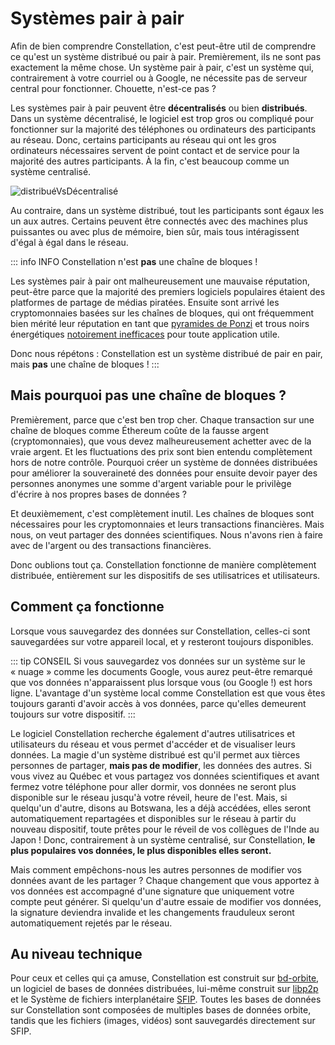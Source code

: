 # Systèmes pair à pair
Afin de bien comprendre Constellation, c'est peut-être util de comprendre ce qu'est un système distribué ou pair à pair. Premièrement, ils ne sont pas exactement la même chose. Un système pair à pair, c'est un système qui, contrairement à votre courriel ou à Google, ne nécessite pas de serveur central pour fonctionner. Chouette, n'est-ce pas ?

Les systèmes pair à pair peuvent être **décentralisés** ou bien **distribués**. Dans un système décentralisé, le logiciel est trop gros ou compliqué pour fonctionner sur la majorité des téléphones ou ordinateurs des participants au réseau. Donc, certains participants au réseau qui ont les gros ordinateurs nécessaires servent de point contact et de service pour la majorité des autres participants. À la fin, c'est beaucoup comme un système centralisé.

![distribuéVsDécentralisé](/images/distribu%C3%A9D%C3%A9centralis%C3%A9.svg)

Au contraire, dans un système distribué, tout les participants sont égaux les un aux autres. Certains peuvent être connectés avec des machines plus puissantes ou avec plus de mémoire, bien sûr, mais tous intéragissent d'égal à égal dans le réseau.

::: info INFO
Constellation n'est **pas** une chaîne de bloques !

Les systèmes pair à pair ont malheureusement une mauvaise réputation, peut-être parce que la majorité des premiers logiciels populaires étaient des platformes de partage de médias piratées. Ensuite sont arrivé les cryptomonnaies basées sur les chaînes de bloques, qui ont fréquemment bien mérité leur réputation en tant que [pyramides de Ponzi](https://web3isgoinggreat.com/) et trous noirs énergétiques [notoirement inefficaces](https://www.usenix.org/publications/loginonline/web3-fraud) pour toute application utile.

Donc nous répétons : Constellation est un système distribué de pair 
 en pair, mais **pas** une chaîne de bloques !
:::

## Mais pourquoi pas une chaîne de bloques ?
Premièrement, parce que c'est ben trop cher. Chaque transaction sur une chaîne de bloques comme Éthereum coûte de la fausse argent (cryptomonnaies), que vous devez malheureusement achetter avec de la vraie argent. Et les fluctuations des prix sont bien entendu complètement hors de notre contrôle. Pourquoi créer un système de données distribuées pour améliorer la souveraineté des données pour ensuite devoir payer des personnes anonymes une somme d'argent variable pour le privilège d'écrire à nos propres bases de données ?

Et deuxièmement, c'est complètement inutil. Les chaînes de bloques sont nécessaires pour les cryptomonnaies et leurs transactions financières. Mais nous, on veut partager des données scientifiques. Nous n'avons rien à faire avec de l'argent ou des transactions financières.

Donc oublions tout ça. Constellation fonctionne de manière complètement distribuée, entièrement sur les dispositifs de ses utilisatrices et utilisateurs.

## Comment ça fonctionne
Lorsque vous sauvegardez des données sur Constellation, celles-ci sont sauvegardées sur votre appareil local, et y resteront toujours disponibles.

::: tip CONSEIL
Si vous sauvegardez vos données sur un système sur le « nuage » comme les documents Google, vous aurez peut-être remarqué que vos données n'apparaissent plus lorsque vous (ou Google !) est hors ligne. L'avantage d'un système local comme Constellation est que vous êtes toujours garanti d'avoir accès à vos données, parce qu'elles demeurent toujours sur votre dispositif.
:::

Le logiciel Constellation recherche également d'autres utilisatrices et utilisateurs du réseau et vous permet d'accéder et de visualiser leurs données. La magie d'un système distribué est qu'il permet aux tièrces personnes de partager, **mais pas de modifier**, les données des autres. Si vous vivez au Québec et vous partagez vos données scientifiques et avant fermez votre téléphone pour aller dormir, vos données ne seront plus disponible sur le réseau jusqu'à votre réveil, heure de l'est. Mais, si quelqu'un d'autre, disons au Botswana, les a déjà accédées, elles seront automatiquement repartagées et disponibles sur le réseau à partir du nouveau dispositif, toute prêtes pour le réveil de vos collègues de l'Inde au Japon ! Donc, contrairement à un système centralisé, sur Constellation, **le plus populaires vos données, le plus disponibles elles seront.**

Mais comment empêchons-nous les autres personnes de modifier vos données avant de les partager ? Chaque changement que vous apportez à vos données est accompagné d'une signature que uniquement votre compte peut générer. Si quelqu'un d'autre essaie de modifier vos données, la signature deviendra invalide et les changements frauduleux seront automatiquement rejetés par le réseau.

## Au niveau technique
Pour ceux et celles qui ça amuse, Constellation est construit sur [bd-orbite](https://orbitdb.org), un logiciel de bases de données distribuées, lui-même construit sur [libp2p](https://libp2p.io) et le Système de fichiers interplanétaire [SFIP](https://ipfs.io/). Toutes les bases de données sur Constellation sont composées de multiples bases de données orbite, tandis que les fichiers (images, vidéos) sont sauvegardés directement sur SFIP.

